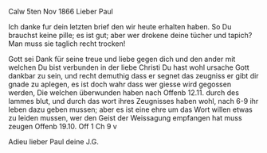  Calw 5ten Nov 1866
Lieber Paul

Ich danke fur dein letzten brief den wir heute erhalten haben. So Du brauchst keine pille; es ist gut; aber wer drokene deine tücher und tapich? Man muss sie taglich recht trocken!

Gott sei Dank für seine treue und liebe gegen dich und den ander mit welchen Du bist verbunden in der liebe Christi Du hast wohl ursache Gott dankbar zu sein, und recht demuthig dass er segnet das zeugniss er gibt dir gnade zu aplegen, es ist doch wahr dass wer giesse wird gegossen werden, Die welchen überwunden haben nach Offenb 12.11. durch des lammes blut, und durch das wort ihres Zeugnisses haben wohl, nach 6-9 ihr leben dazu geben mussen; aber es ist eine ehre um das Wort willen etwas zu leiden mussen, wer den Geist der Weissagung empfangen hat muss zeugen Offenb 19.10. Off 1 Ch 9 v

 Adieu lieber Paul
 deine J.G.
